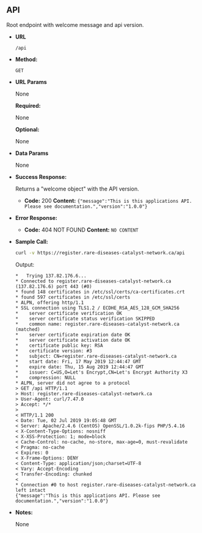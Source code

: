 **API**
----
  Root endpoint with welcome message and api version.

* **URL**

  `/api`

* **Method:**
  
  `GET`
  
*  **URL Params**

   None

   **Required:**
 
   None

   **Optional:**
 
   None

* **Data Params**

  None

* **Success Response:**
  
  Returns a "welcome object" with the API version.

  * **Code:** 200
    **Content:** `{"message":"This is this applications API. Please see documentation.","version":"1.0.0"}`
 
* **Error Response:**

  * **Code:** 404 NOT FOUND
    **Content:** `NO CONTENT`

* **Sample Call:**
  ```bash
  curl -v https://register.rare-diseases-catalyst-network.ca/api
  ```
    Output:
    ```
    *   Trying 137.82.176.6...
    * Connected to register.rare-diseases-catalyst-network.ca (137.82.176.6) port 443 (#0)
    * found 148 certificates in /etc/ssl/certs/ca-certificates.crt
    * found 597 certificates in /etc/ssl/certs
    * ALPN, offering http/1.1
    * SSL connection using TLS1.2 / ECDHE_RSA_AES_128_GCM_SHA256
    * 	 server certificate verification OK
    * 	 server certificate status verification SKIPPED
    * 	 common name: register.rare-diseases-catalyst-network.ca (matched)
    * 	 server certificate expiration date OK
    * 	 server certificate activation date OK
    * 	 certificate public key: RSA
    * 	 certificate version: #3
    * 	 subject: CN=register.rare-diseases-catalyst-network.ca
    * 	 start date: Fri, 17 May 2019 12:44:47 GMT
    * 	 expire date: Thu, 15 Aug 2019 12:44:47 GMT
    * 	 issuer: C=US,O=Let's Encrypt,CN=Let's Encrypt Authority X3
    * 	 compression: NULL 
    * ALPN, server did not agree to a protocol
    > GET /api HTTP/1.1
    > Host: register.rare-diseases-catalyst-network.ca
    > User-Agent: curl/7.47.0
    > Accept: */*
    > 
    < HTTP/1.1 200 
    < Date: Tue, 02 Jul 2019 19:05:48 GMT
    < Server: Apache/2.4.6 (CentOS) OpenSSL/1.0.2k-fips PHP/5.4.16
    < X-Content-Type-Options: nosniff
    < X-XSS-Protection: 1; mode=block
    < Cache-Control: no-cache, no-store, max-age=0, must-revalidate
    < Pragma: no-cache
    < Expires: 0
    < X-Frame-Options: DENY
    < Content-Type: application/json;charset=UTF-8
    < Vary: Accept-Encoding
    < Transfer-Encoding: chunked
    < 
    * Connection #0 to host register.rare-diseases-catalyst-network.ca left intact
    {"message":"This is this applications API. Please see documentation.","version":"1.0.0"}
    ```

* **Notes:**

  None